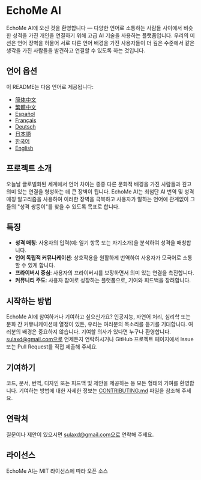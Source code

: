 # EchoMe AI

EchoMe AI에 오신 것을 환영합니다 — 다양한 언어로 소통하는 사람들 사이에서 비슷한 성격을 가진 개인을 연결하기 위해 고급 AI 기술을 사용하는 플랫폼입니다. 우리의 미션은 언어 장벽을 허물어 서로 다른 언어 배경을 가진 사용자들이 더 깊은 수준에서 같은 생각을 가진 사람들을 발견하고 연결할 수 있도록 하는 것입니다.

## 언어 옵션

이 README는 다음 언어로 제공됩니다:

- [简体中文](README_ZH-CN.md)
- [繁體中文](README_ZH-TW.md)
- [Español](README_ES.md)
- [Français](README_FR.md)
- [Deutsch](README_DE.md)
- [日本語](README_JA.md)
- [한국어](README_KO.md)
- [English](README.md)

## 프로젝트 소개

오늘날 글로벌화된 세계에서 언어 차이는 종종 다른 문화적 배경을 가진 사람들과 깊고 의미 있는 연결을 형성하는 데 큰 장벽이 됩니다. EchoMe AI는 최첨단 AI 번역 및 성격 매칭 알고리즘을 사용하여 이러한 장벽을 극복하고 사용자가 말하는 언어에 관계없이 그들의 "성격 쌍둥이"를 찾을 수 있도록 목표로 합니다.

## 특징

- **성격 매칭**: 사용자의 입력(예: 일기 항목 또는 자기소개)을 분석하여 성격을 매칭합니다.
- **언어 독립적 커뮤니케이션**: 상호작용을 원활하게 번역하여 사용자가 모국어로 소통할 수 있게 합니다.
- **프라이버시 중심**: 사용자의 프라이버시를 보장하면서 의미 있는 연결을 촉진합니다.
- **커뮤니티 주도**: 사용자 참여로 성장하는 플랫폼으로, 기여와 피드백을 장려합니다.

## 시작하는 방법

EchoMe AI에 참여하거나 기여하고 싶으신가요? 인공지능, 자연어 처리, 심리학 또는 문화 간 커뮤니케이션에 열정이 있든, 우리는 여러분의 목소리를 듣기를 기대합니다. 여러분의 배경은 중요하지 않습니다. 기여할 의사가 있다면 누구나 환영합니다. sulaxd@gmail.com으로 언제든지 연락하시거나 GitHub 프로젝트 페이지에서 Issue 또는 Pull Request를 직접 제출해 주세요.

## 기여하기

코드, 문서, 번역, 디자인 또는 피드백 및 제안을 제공하는 등 모든 형태의 기여를 환영합니다. 기여하는 방법에 대한 자세한 정보는 [CONTRIBUTING.md](CONTRIBUTING.md) 파일을 참조해 주세요.

## 연락처

질문이나 제안이 있으시면 sulaxd@gmail.com으로 연락해 주세요.

## 라이선스

EchoMe AI는 MIT 라이선스에 따라 오픈 소스
